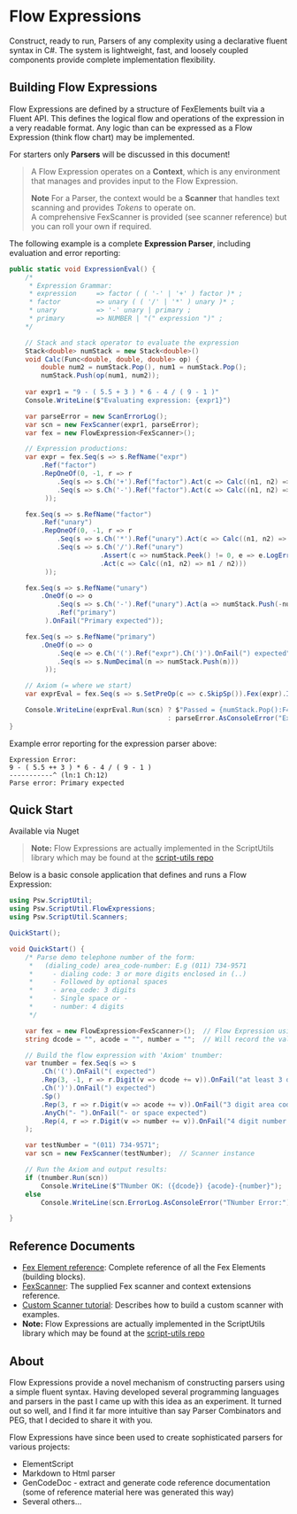 

# Flow Expressions

Construct, ready to run,  Parsers of any complexity using a declarative fluent syntax in C#. The system is lightweight, fast, and loosely coupled components provide complete implementation flexibility.

## Building Flow Expressions

Flow Expressions are defined by a structure of FexElements built via a Fluent API. This defines the logical flow and operations of the expression in a very readable format. Any logic than can be expressed as a Flow Expression (think flow chart) may be implemented. 

For starters only **Parsers** will be discussed in this document!

> A Flow Expression operates on a **Context**, which is any environment that manages and provides input to the Flow Expression.
>
> **Note** For a Parser, the context would be a **Scanner** that handles text scanning and provides <i>Tokens</i> to operate on.<br/> 
> A comprehensive FexScanner is provided (see scanner reference) but you can roll your own if required. 

The following example is a complete **Expression Parser**, including evaluation and error reporting:

```csharp
public static void ExpressionEval() {
    /*
     * Expression Grammar:
     * expression     => factor ( ( '-' | '+' ) factor )* ;
     * factor         => unary ( ( '/' | '*' ) unary )* ;
     * unary          => '-' unary | primary ;
     * primary        => NUMBER | "(" expression ")" ;
    */

    // Stack and stack operator to evaluate the expression
    Stack<double> numStack = new Stack<double>()
    void Calc(Func<double, double, double> op) {
        double num2 = numStack.Pop(), num1 = numStack.Pop();
        numStack.Push(op(num1, num2));
    
    var expr1 = "9 - ( 5.5 + 3 ) * 6 - 4 / ( 9 - 1 )"
    Console.WriteLine($"Evaluating expression: {expr1}")

    var parseError = new ScanErrorLog();
    var scn = new FexScanner(expr1, parseError);
    var fex = new FlowExpression<FexScanner>();

    // Expression productions:
    var expr = fex.Seq(s => s.RefName("expr")
        .Ref("factor")
        .RepOneOf(0, -1, r => r
            .Seq(s => s.Ch('+').Ref("factor").Act(c => Calc((n1, n2) => n1 + n2)))
            .Seq(s => s.Ch('-').Ref("factor").Act(c => Calc((n1, n2) => n1 - n2)))
         ));

    fex.Seq(s => s.RefName("factor")
        .Ref("unary")
        .RepOneOf(0, -1, r => r
            .Seq(s => s.Ch('*').Ref("unary").Act(c => Calc((n1, n2) => n1 * n2)))
            .Seq(s => s.Ch('/').Ref("unary")
                       .Assert(c => numStack.Peek() != 0, e => e.LogError("Division by 0")) // Trap division by 0
                       .Act(c => Calc((n1, n2) => n1 / n2)))
         ));

    fex.Seq(s => s.RefName("unary")
        .OneOf(o => o
            .Seq(s => s.Ch('-').Ref("unary").Act(a => numStack.Push(-numStack.Pop())))
            .Ref("primary")
         ).OnFail("Primary expected"));

    fex.Seq(s => s.RefName("primary")
        .OneOf(o => o
            .Seq(e => e.Ch('(').Ref("expr").Ch(')').OnFail(") expected"))
            .Seq(s => s.NumDecimal(n => numStack.Push(n)))
         ));

    // Axiom (= where we start)
    var exprEval = fex.Seq(s => s.SetPreOp(c => c.SkipSp()).Fex(expr).IsEos().OnFail("invalid expression"));

    Console.WriteLine(exprEval.Run(scn) ? $"Passed = {numStack.Pop():F4}"
                                        : parseError.AsConsoleError("Expression Error:"));
}
```

Example error reporting for the expression parser above:

```dos
Expression Error:
9 - ( 5.5 ++ 3 ) * 6 - 4 / ( 9 - 1 )
-----------^ (ln:1 Ch:12)
Parse error: Primary expected
```

## Quick Start

Available via Nuget

> **Note:** Flow Expressions are actually implemented in the ScriptUtils library which may be found at the [script-utils repo](https://github.com/PromicSW/script-utils)

Below is a basic console application that defines and runs a Flow Expression:
```csharp
using Psw.ScriptUtil;
using Psw.ScriptUtil.FlowExpressions;
using Psw.ScriptUtil.Scanners;

QuickStart();

void QuickStart() {
    /* Parse demo telephone number of the form:
     *   (dialing_code) area_code-number: E.g (011) 734-9571
     *     - dialing code: 3 or more digits enclosed in (..)
     *     - Followed by optional spaces
     *     - area_code: 3 digits
     *     - Single space or -
     *     - number: 4 digits
     */

    var fex = new FlowExpression<FexScanner>();  // Flow Expression using FexScanner
    string dcode = "", acode = "", number = "";  // Will record the values in here

    // Build the flow expression with 'Axiom' tnumber:
    var tnumber = fex.Seq(s => s
        .Ch('(').OnFail("( expected")
        .Rep(3, -1, r => r.Digit(v => dcode += v)).OnFail("at least 3 digit dialing code expected")
        .Ch(')').OnFail(") expected")
        .Sp()
        .Rep(3, r => r.Digit(v => acode += v)).OnFail("3 digit area code expected")
        .AnyCh("- ").OnFail("- or space expected")
        .Rep(4, r => r.Digit(v => number += v)).OnFail("4 digit number expected")
    );

    var testNumber = "(011) 734-9571";
    var scn = new FexScanner(testNumber);  // Scanner instance

    // Run the Axiom and output results:
    if (tnumber.Run(scn)) 
        Console.WriteLine($"TNumber OK: ({dcode}) {acode}-{number}");      // Passed: Display result
    else 
        Console.WriteLine(scn.ErrorLog.AsConsoleError("TNumber Error:")); // Failed: Display formatted error

}
```

## Reference Documents
- [Fex Element reference](Docs/FexElementsRef.md): Complete reference of all the Fex Elements (building blocks).
- [FexScanner](Docs/FexScannerExt.md): The supplied Fex scanner and context extensions reference.
- [Custom Scanner tutorial](Docs/CustomScanner.md): Describes how to build a custom scanner with examples.
- **Note:** Flow Expressions are actually implemented in the ScriptUtils library which may be found at the [script-utils repo](https://github.com/PromicSW/script-utils)

## About

Flow Expressions provide a novel mechanism of constructing parsers using a simple fluent syntax. 
Having developed several programming languages and parsers in the past I came up with this idea as an experiment. 
It turned out so well, and I find it far more intuitive than say Parser Combinators and PEG, that I decided to share it with you.

Flow Expressions have since been used to create sophisticated parsers for various projects:
- ElementScript
- Markdown to Html parser
- GenCodeDoc - extract and generate code reference documentation (some of reference material here was generated this way)
- Several others...